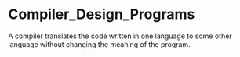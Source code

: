 # Compiler_Design_Programs
A compiler translates the code written in one language to some other language without changing the meaning of the program.
